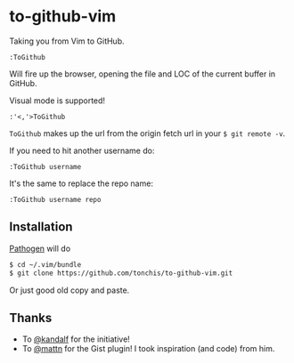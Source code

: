to-github-vim
=============

Taking you from Vim to GitHub.

```
:ToGithub
```

Will fire up the browser, opening the file and LOC of the current buffer in GitHub.

Visual mode is supported!

```
:'<,'>ToGithub
```

`ToGithub` makes up the url from the origin fetch url in your `$ git remote -v`.

If you need to hit another username do:

```
:ToGithub username
```

It's the same to replace the repo name:

```
:ToGithub username repo
```

Installation
------------

[Pathogen](https://github.com/tpope/vim-pathogen) will do

```bash
$ cd ~/.vim/bundle
$ git clone https://github.com/tonchis/to-github-vim.git
```

Or just good old copy and paste.

Thanks
------

* To [@kandalf](https://github.com/kandalf/) for the initiative!
* To [@mattn](https://github.com/mattn/) for the Gist plugin! I took inspiration (and code) from him.

